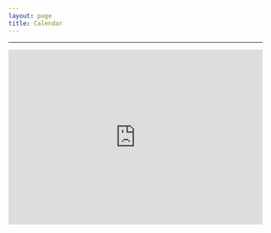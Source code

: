 ```yaml
---
layout: page
title: Calendar
---
```


---
<div
style="position: relative;
    padding-bottom: 69%;
    height: 0;
    overflow: hidden;">
<iframe 
style="position: absolute;
    top:0;
    left: 0;
    width: 100%;
    height: 100%;"
    src="https://www.google.com/calendar/embed?showTitle=0&amp;mode=WEEK&amp;height=1150&amp;wkst=1&amp;bgcolor=%23FFFFFF&amp;src=julianpaolousero%40gmail.com&amp;color=%23AB8B00&amp;src=cjtkm859c3g14tp95dqebeor7g%40group.calendar.google.com&amp;color=%23333333&amp;src=lhr4tm32fg5t2q4agkqb1vhsa0%40group.calendar.google.com&amp;color=%23333333&amp;src=sjems018vdjubvpovfphbsnlfg%40group.calendar.google.com&amp;color=%23125A12&amp;src=tilln022ipi8vl9dbisqa0bjis%40group.calendar.google.com&amp;color=%23182C57&amp;src=qr245bqe98c3ssj2i2lui78ldk%40group.calendar.google.com&amp;color=%235229A3&amp;src=7h1fec2vskffr6a2nlpp1rd3e8%40group.calendar.google.com&amp;color=%23B1440E&amp;src=dpaclemson%40gmail.com&amp;color=%232952A3&amp;src=en.usa%23holiday%40group.v.calendar.google.com&amp;color=%232952A3&amp;src=jusero%40g.clemson.edu&amp;color=%236B3304&amp;ctz=America%2FNew_York" style=" border-width:0 " width="800" height="1150" frameborder="0" scrolling="no"></iframe>
    
</div>
